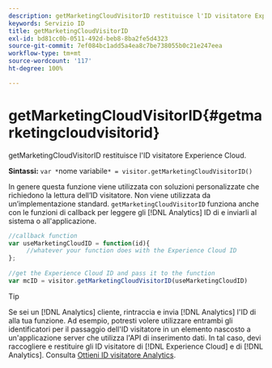 ```yaml
---
description: getMarketingCloudVisitorID restituisce l'ID visitatore Experience Cloud.
keywords: Servizio ID
title: getMarketingCloudVisitorID
exl-id: bd81cc0b-0511-492d-beb8-8ba2fe5d4323
source-git-commit: 7ef084bc1add5a4ea8c7be738055b0c21e247eea
workflow-type: tm+mt
source-wordcount: '117'
ht-degree: 100%

---
```


# getMarketingCloudVisitorID{#getmarketingcloudvisitorid}

getMarketingCloudVisitorID restituisce l&#39;ID visitatore Experience Cloud.

**Sintassi:** `var *`nome variabile`* = visitor.getMarketingCloudVisitorID()`

In genere questa funzione viene utilizzata con soluzioni personalizzate che richiedono la lettura dell’ID visitatore. Non viene utilizzata da un’implementazione standard. `getMarketingCloudVisitorID` funziona anche con le funzioni di callback per leggere gli [!DNL Analytics] ID di e inviarli al sistema o all&#39;applicazione.

```js
//callback function 
var useMarketingCloudID = function(id){ 
     //whatever your function does with the Experience Cloud ID 
}; 
 
//get the Experience Cloud ID and pass it to the function 
var mcID = visitor.getMarketingCloudVisitorID(useMarketingCloudID)
```

>[!TIP]
>
>Se sei un [!DNL Analytics] cliente, rintraccia e invia [!DNL Analytics] l&#39;ID di alla tua funzione. Ad esempio, potresti volere utilizzare entrambi gli identificatori per il passaggio dell&#39;ID visitatore in un elemento nascosto a un&#39;applicazione server che utilizza l&#39;API di inserimento dati. In tal caso, devi raccogliere e restituire gli ID visitatore di [!DNL Experience Cloud] e di [!DNL Analytics]. Consulta [Ottieni ID visitatore Analytics](../../library/get-set/getanalyticsvisitorid.md).
